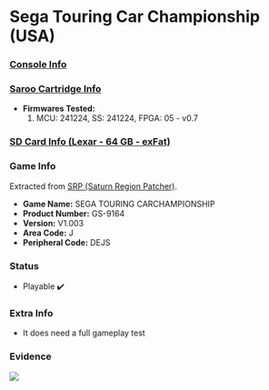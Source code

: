 # Sega Touring Car Championship (USA)

### [Console Info](../../../../Info/Consoles/VA13/README.md)

### [Saroo Cartridge Info](../../../../Info/Cartridges/GuangzhouSanStarOnlineShop/1.6/README.md)

- <b>Firmwares Tested:</b>
  1. MCU: 241224, SS: 241224, FPGA: 05 - v0.7

### [SD Card Info (Lexar - 64 GB - exFat)](../../../../Info/SdCards/Lexar/64GB/exfat/README.md)

### Game Info

Extracted from [SRP (Saturn Region Patcher)](https://segaxtreme.net/resources/saturn-region-patcher.81/download).

- <b>Game Name:</b> SEGA TOURING CARCHAMPIONSHIP
- <b>Product Number:</b> GS-9164
- <b>Version:</b> V1.003
- <b>Area Code:</b> J
- <b>Peripheral Code:</b> DEJS

### Status

- Playable :heavy_check_mark:

### Extra Info

- It does need a full gameplay test

### Evidence

[![](https://img.youtube.com/vi/tr-hgJ7LYt4/0.jpg)](https://www.youtube.com/watch?v=tr-hgJ7LYt4)
